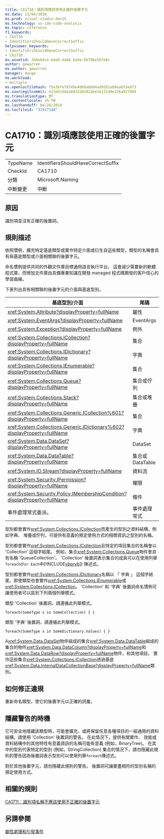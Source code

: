 ```yaml
---
title: CA1710：識別項應該使用正確的後置字元
ms.date: 11/04/2016
ms.prod: visual-studio-dev15
ms.technology: vs-ide-code-analysis
ms.topic: reference
f1_keywords:
- CA1710
- IdentifiersShouldHaveCorrectSuffix
helpviewer_keywords:
- IdentifiersShouldHaveCorrectSuffix
- CA1710
ms.assetid: 2b8e6dce-b4e8-4a66-ba9a-6b79be5bfe8c
author: gewarren
ms.author: gewarren
manager: douge
ms.workload:
- multiple
ms.openlocfilehash: f5e36fef8745e4068a8dd4ad9281a69aa653ed73
ms.sourcegitcommit: e13e61ddea6032a8282abe16131d9e136a927984
ms.translationtype: MT
ms.contentlocale: zh-TW
ms.lasthandoff: 04/26/2018
ms.locfileid: "31917148"
---
```

# <a name="ca1710-identifiers-should-have-correct-suffix"></a>CA1710：識別項應該使用正確的後置字元
|||
|-|-|
|TypeName|IdentifiersShouldHaveCorrectSuffix|
|CheckId|CA1710|
|分類|Microsoft.Naming|
|中斷變更|中斷|

## <a name="cause"></a>原因
 識別項並沒有正確的後置詞。

## <a name="rule-description"></a>規則描述
 依照慣例，擴充特定基底類型或實作特定介面或衍生自這些類型，類型的名稱會具有與基底類型或介面相關聯的後置字元。

 命名慣例提供共同的外觀文件庫目標通用語言執行平台。 這會減少需要新的軟體程式庫，而增加文件庫由具備專業知識在開發 managed 程式碼開發的客戶信心的學習曲線。

 下表列出具有相關聯的後置字元的介面與基底型別。

|基底型別/介面|尾碼|
|--------------------------|------------|
|<xref:System.Attribute?displayProperty=fullName>|屬性|
|<xref:System.EventArgs?displayProperty=fullName>|EventArgs|
|<xref:System.Exception?displayProperty=fullName>|例外|
|<xref:System.Collections.ICollection?displayProperty=fullName>|集合|
|<xref:System.Collections.IDictionary?displayProperty=fullName>|字典|
|<xref:System.Collections.IEnumerable?displayProperty=fullName>|集合|
|<xref:System.Collections.Queue?displayProperty=fullName>|集合或佇列|
|<xref:System.Collections.Stack?displayProperty=fullName>|集合或堆疊|
|<xref:System.Collections.Generic.ICollection%601?displayProperty=fullName>|集合|
|<xref:System.Collections.Generic.IDictionary%602?displayProperty=fullName>|字典|
|<xref:System.Data.DataSet?displayProperty=fullName>|DataSet|
|<xref:System.Data.DataTable?displayProperty=fullName>|集合或 DataTable|
|<xref:System.IO.Stream?displayProperty=fullName>|資料流|
|<xref:System.Security.IPermission?displayProperty=fullName>|權限|
|<xref:System.Security.Policy.IMembershipCondition?displayProperty=fullName>|條件|
|事件處理常式委派。|事件處理常式|

 型別都會實作<xref:System.Collections.ICollection>而產生的型別之資料結構，例如字典、 堆疊或佇列，可提供有意義的預定使用方式的相關資訊之型別的名稱。

 型別都會實作<xref:System.Collections.ICollection>且特定的項目集合的名稱會以 'Collection' 這個字結尾。 例如，集合<xref:System.Collections.Queue>物件會具有名稱 'QueueCollection'。 'Collection' 後置詞表示集合的成員可以在使用列舉`foreach`(`For Each`中[!INCLUDE[vbprvb](../code-quality/includes/vbprvb_md.md)]) 陳述式。

 型別都會實作<xref:System.Collections.IDictionary>名稱以 「 字典 」 這個字結尾，即使類型也會實作<xref:System.Collections.IEnumerable>或<xref:System.Collections.ICollection>。 'Collection' 和 '字典' 後置詞命名慣例可讓使用者可以區別下列兩個列舉模式。

 類型 'Collection' 後置詞，請遵循此列舉模式。

```
foreach(SomeType x in SomeCollection) { }
```

 類型 '字典' 後置詞，請遵循此列舉模式。

```
foreach(SomeType x in SomeDictionary.Values) { }
```

 A<xref:System.Data.DataSet>物件組成的集合<xref:System.Data.DataTable>組成的集合的物件<xref:System.Data.DataColumn?displayProperty=fullName>和<xref:System.Data.DataRow?displayProperty=fullName>物件，和其他項目。 實作這些集合<xref:System.Collections.ICollection>透過基底<xref:System.Data.InternalDataCollectionBase?displayProperty=fullName>類別。

## <a name="how-to-fix-violations"></a>如何修正違規
 重新命名類型，使它的後置字元以正確的詞彙。

## <a name="when-to-suppress-warnings"></a>隱藏警告的時機
 它可安全地隱藏該類型時，可能會擴充，或將保留任意各種項目的一組通用的資料結構，請使用 'Collection' 後置詞的警告。 在此情況下，提供有關實作、 效能或資料結構中的其他特性有意義資訊的名稱可能有意義 (例如，BinaryTree)。 在其中的型別代表特定的型別 (例如，StringCollection) 集合的情況下，請勿隱藏此規則的警告因為後置詞表示型別可以使用列舉`foreach`陳述式。

 對於其他後置字元，請勿隱藏此規則的警告。 後置詞可讓要盡相符的型別名稱的預定使用方式。

## <a name="related-rules"></a>相關的規則
 [CA1711：識別項名稱不應該使用不正確的後置字元](../code-quality/ca1711-identifiers-should-not-have-incorrect-suffix.md)

## <a name="see-also"></a>另請參閱
 [屬性](/dotnet/standard/design-guidelines/attributes)[處理和引發事件](/dotnet/standard/events/index)
